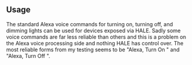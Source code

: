 ## Usage

The standard Alexa voice commands for turning on, turning off, and dimming lights can be used for devices exposed via HALE. Sadly some voice commands are far less reliable than others and this is a problem on the Alexa voice processing side and nothing HALE has control over. The most reliable forms from my testing seems to be "Alexa, Turn On <foo>" and "Alexa, Turn Off <foo>".

